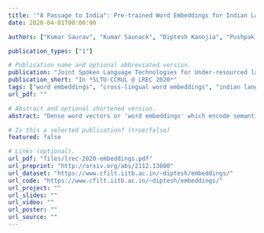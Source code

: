 ```yaml
---
title: '"A Passage to India": Pre-trained Word Embeddings for Indian Languages'
date: 2020-04-01T00:00:00

authors: ["Kumar Saurav", "Kumar Saunack", "Diptesh Kanojia", "Pushpak Bhattacharyya" ]

publication_types: ["1"]

# Publication name and optional abbreviated version.
publication: "Joint Spoken Language Technologies for Under-resourced languages and Collaboration and Computing for Under-Resourced Languages (LREC 2020 Workshop)"
publication_short: "In *SLTU-CCRUL @ LREC 2020*"
tags: ["word embeddings", "cross-lingual word embeddings", "indian language embeddings", "resource", "theoretical"]
url_pdf: ""

# Abstract and optional shortened version.
abstract: "Dense word vectors or 'word embeddings' which encode semantic properties of words, have now become integral to NLP tasks like Machine Translation (MT), Question Answering (QA), Word Sense Disambiguation (WSD), and Information Retrieval (IR). In this paper, we use various existing approaches to create multiple word embeddings for 14 Indian languages. We place these embeddings for all these languages, viz., Assamese, Bengali, Gujarati, Hindi, Kannada, Konkani, Malayalam, Marathi, Nepali, Odiya, Punjabi, Sanskrit, Tamil, and Telugu in a single repository. Relatively newer approaches that emphasize catering to context (BERT, ELMo, etc.) have shown significant improvements, but require a large amount of resources to generate usable models. We release pre-trained embeddings generated using both contextual and non-contextual approaches. We also use MUSE and XLM to train cross-lingual embeddings for all pairs of the aforementioned languages. To show the efficacy of our embeddings, we evaluate our embedding models on XPOS, UPOS and NER tasks for all these languages. We release a total of 436 models using 8 different approaches. We hope they are useful for the resource-constrained Indian language NLP. The title of this paper refers to the famous novel 'A Passage to India' by E.M. Forster, published initially in 1924."

# Is this a selected publication? (true/false)
featured: false

# Links (optional).
url_pdf: "files/lrec-2020-embeddings.pdf"
url_preprint: "http://arxiv.org/abs/2112.13800"
url_dataset: "https://www.cfilt.iitb.ac.in/~diptesh/embeddings/"
url_code: "https://www.cfilt.iitb.ac.in/~diptesh/embeddings/"
url_project: ""
url_slides: ""
url_video: ""
url_poster: ""
url_source: ""
---
```

